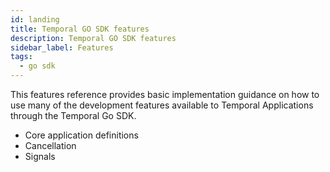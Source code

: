 ```yaml
---
id: landing
title: Temporal GO SDK features
description: Temporal GO SDK features
sidebar_label: Features
tags:
  - go sdk
---
```


This features reference provides basic implementation guidance on how to use many of the development features available to Temporal Applications through the Temporal Go SDK.

- Core application definitions
- Cancellation
- Signals
